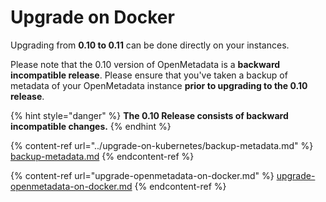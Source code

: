 # Upgrade on Docker

Upgrading from **0.10 to 0.11** can be done directly on your instances.

Please note that the 0.10 version of OpenMetadata is a **backward incompatible release**. Please ensure that you've taken a backup of metadata of your OpenMetadata instance **prior to upgrading to the 0.10 release**.

{% hint style="danger" %}
**The 0.10 Release consists of backward incompatible changes.**
{% endhint %}

{% content-ref url="../upgrade-on-kubernetes/backup-metadata.md" %}
[backup-metadata.md](../upgrade-on-kubernetes/backup-metadata.md)
{% endcontent-ref %}

{% content-ref url="upgrade-openmetadata-on-docker.md" %}
[upgrade-openmetadata-on-docker.md](upgrade-openmetadata-on-docker.md)
{% endcontent-ref %}
